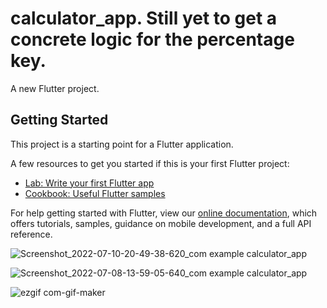 # calculator_app. Still yet to get a concrete logic for the percentage key.

A new Flutter project.

## Getting Started

This project is a starting point for a Flutter application.

A few resources to get you started if this is your first Flutter project:

- [Lab: Write your first Flutter app](https://flutter.dev/docs/get-started/codelab)
- [Cookbook: Useful Flutter samples](https://flutter.dev/docs/cookbook)

For help getting started with Flutter, view our
[online documentation](https://flutter.dev/docs), which offers tutorials,
samples, guidance on mobile development, and a full API reference.

![Screenshot_2022-07-10-20-49-38-620_com example calculator_app](https://user-images.githubusercontent.com/77104134/178254661-3c4f440d-90e3-42bc-8a8c-e4622246c01e.jpg)

![Screenshot_2022-07-08-13-59-05-640_com example calculator_app](https://user-images.githubusercontent.com/77104134/178254683-dd3b9a6f-6bf9-4897-9088-54a045bc83e9.jpg)

![ezgif com-gif-maker](https://user-images.githubusercontent.com/77104134/178256348-0479db46-5a54-416c-870d-1f623905f102.gif)
